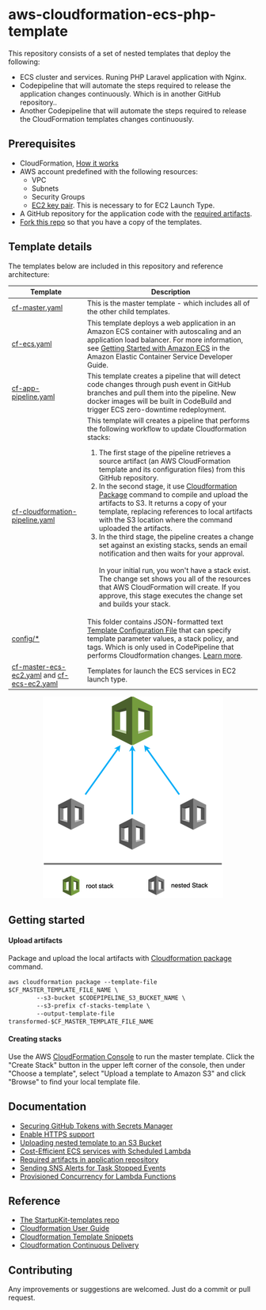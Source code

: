 # aws-cloudformation-ecs-php-template
This repository consists of a set of nested templates that deploy the following:

- ECS cluster and services. Runing PHP Laravel application with Nginx.
- Codepipeline that will automate the steps required to release the application changes continuously. Which is in another GitHub repository..
- Another Codepipeline that will automate the steps required to release the CloudFormation templates changes continuously.

## Prerequisites
* Cloud​Formation, [How it works](https://aws.amazon.com/cloudformation/)
* AWS account predefined with the following resources:
    - VPC
    - Subnets
    - Security Groups
    - [EC2 key pair](https://docs.aws.amazon.com/AWSEC2/latest/UserGuide/ec2-key-pairs.html#having-ec2-create-your-key-pair). This is necessary to for EC2 Launch Type.
* A GitHub repository for the application code with the [required artifacts](./docs/app-repo-artifacts.md).
* [Fork this repo](https://help.github.com/en/articles/fork-a-repo) so that you have a copy of the templates.


## Template details

The templates below are included in this repository and reference architecture:

| Template | Description |
| --- | --- | 
| [cf-master.yaml](cf-master.yaml) | This is the master template - which includes all of the other child templates. |
| [cf-ecs.yaml](cf-ecs.yaml) | This template deploys a web application in an Amazon ECS container with autoscaling and an application load balancer. For more information, see [Getting Started with Amazon ECS](https://docs.aws.amazon.com/AmazonECS/latest/developerguide//ECS_GetStarted.html) in the Amazon Elastic Container Service Developer Guide. |
| [cf-app-pipeline.yaml](cf-app-pipeline.yaml) | This template creates a pipeline that will detect code changes through push event in GitHub branches and pull them into the pipeline. New docker images will be built in CodeBuild and trigger ECS zero-downtime redeployment. |
| [cf-cloudformation-pipeline.yaml](cf-cloudformation-pipeline.yaml) | This     template will creates a pipeline that performs the following workflow to update Cloudformation stacks: <ol><li>The first stage of the pipeline retrieves a source artifact (an AWS CloudFormation template and its configuration files) from this GitHub repository.</li><li>In the second stage, it use [Cloudformation Package](https://docs.aws.amazon.com/cli/latest/reference/cloudformation/package.html) command to compile and upload the artifacts to S3. It returns a copy of your template, replacing references to local artifacts with the S3 location where the command uploaded the artifacts.</li><li>In the third stage, the pipeline creates a change set against an existing stacks, sends an email notification and then waits for your approval. <br><br>In your initial run, you won't have a stack exist. The change set shows you all of the resources that AWS CloudFormation will create. If you approve, this stage executes the change set and builds your stack.</li></ol> | 
| [config/*](config/) | This folder contains JSON-formatted text [Template Configuration File](https://docs.aws.amazon.com/AWSCloudFormation/latest/UserGuide/continuous-delivery-codepipeline-cfn-artifacts.html#w2ab1c13c15c15) that can specify template parameter values, a stack policy, and tags. Which is only used in CodePipeline that performs Cloudformation changes. [Learn more](https://docs.aws.amazon.com/AWSCloudFormation/latest/UserGuide/continuous-delivery-codepipeline-cfn-artifacts.html). |
| [cf-master-ecs-ec2.yaml](cf-master-ecs-ec2.yaml) and [cf-ecs-ec2.yaml](cf-ecs-ec2.yaml) | Templates for launch the ECS services in EC2 launch type. |

<p align="center">
    <img alt="cf-nested-templates.png" src="docs/images/cf-nested-templates.png">
</p>


## Getting started

#### Upload artifacts
Package and upload the local artifacts with [Cloudformation package](https://docs.aws.amazon.com/cli/latest/reference/cloudformation/package.html) command.

```
aws cloudformation package --template-file $CF_MASTER_TEMPLATE_FILE_NAME \
        --s3-bucket $CODEPIPELINE_S3_BUCKET_NAME \
        --s3-prefix cf-stacks-template \
        --output-template-file transformed-$CF_MASTER_TEMPLATE_FILE_NAME
```

#### Creating stacks

Use the AWS [CloudFormation Console](https://console.aws.amazon.com/cloudformation/home) to run the master template. Click the "Create Stack" button in the upper left corner of the console, then under "Choose a template", select "Upload a template to Amazon S3" and click "Browse" to find your local template file.


## Documentation

- [Securing GitHub Tokens with Secrets Manager](./docs/secure-github-token.md)
- [Enable HTTPS support](./docs/alb-https-support.md)
- [Uploading nested template to an S3 Bucket](./docs/upload-cf-artifacts-s3.md)
- [Cost-Efficient ECS services with Scheduled Lambda](./docs/ecs-scheduled-lambda.md)
- [Required artifacts in application repository](./docs/app-repo-artifacts.md)
- [Sending SNS Alerts for Task Stopped Events](./docs/sns-for-ecs-task-stopped-event.md)
- [Provisioned Concurrency for Lambda Functions](./docs/concurrency-in-lambda.md)


## Reference

- [The StartupKit-templates repo](https://github.com/aws-samples/startup-kit-templates)
- [Cloudformation User Guide](https://docs.aws.amazon.com/AWSCloudFormation/latest/UserGuide/Welcome.html)
- [Cloudformation Template Snippets](https://docs.aws.amazon.com/AWSCloudFormation/latest/UserGuide/CHAP_TemplateQuickRef.html)
- [Cloudformation Continuous Delivery](https://docs.aws.amazon.com/AWSCloudFormation/latest/UserGuide/continuous-delivery-codepipeline-basic-walkthrough.html)


## Contributing

Any improvements or suggestions are welcomed. Just do a commit or pull request.
